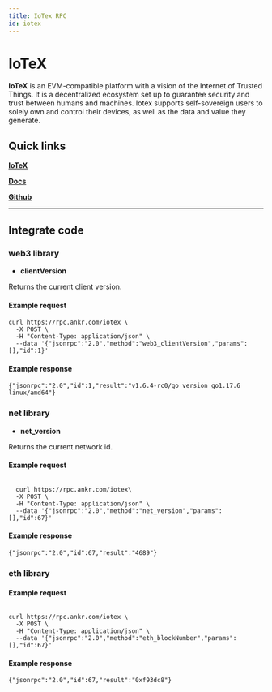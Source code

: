 ```yaml
---
title: IoTex RPC
id: iotex
---
```


# IoTeX

**IoTeX** is an EVM-compatible platform with a vision of the Internet of Trusted Things. It is a decentralized ecosystem set up to guarantee security and trust between humans and machines. Iotex supports self-sovereign users to solely own and control their devices, as well as the data and value they generate.

## Quick links

[**IoTeX**](https://iotex.io/)

[**Docs**](https://docs.iotex.io/)

[**Github**](https://github.com/iotexproject)

---

## Integrate code

### web3 library

- **clientVersion**

Returns the current client version.

#### Example request

```
curl https://rpc.ankr.com/iotex \
  -X POST \
  -H "Content-Type: application/json" \
  --data '{"jsonrpc":"2.0","method":"web3_clientVersion","params":[],"id":1}'
```

#### Example response

```
{"jsonrpc":"2.0","id":1,"result":"v1.6.4-rc0/go version go1.17.6 linux/amd64"}
```

### net library

- **net_version**

Returns the current network id.

#### Example request

```
  
  curl https://rpc.ankr.com/iotex\
  -X POST \
  -H "Content-Type: application/json" \
  --data '{"jsonrpc":"2.0","method":"net_version","params":[],"id":67}'
```

#### Example response

```
{"jsonrpc":"2.0","id":67,"result":"4689"}
```

### eth library

#### Example request

```

curl https://rpc.ankr.com/iotex \
  -X POST \
  -H "Content-Type: application/json" \
  --data '{"jsonrpc":"2.0","method":"eth_blockNumber","params":[],"id":67}'
```

#### Example response

```
{"jsonrpc":"2.0","id":67,"result":"0xf93dc8"}
```